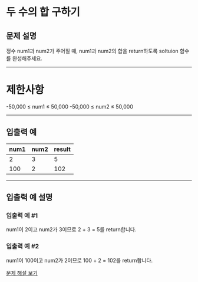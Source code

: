 # 두 수의 합 구하기

## 문제 설명
정수 num1과 num2가 주어질 때, num1과 num2의 합을 return하도록 soltuion 함수를 완성해주세요.

---

# 제한사항
-50,000 ≤ num1 ≤ 50,000
-50,000 ≤ num2 ≤ 50,000

---

## 입출력 예
| num1 | num2 | result |
|------|------|--------|
| 2    | 3    | 5      |
| 100  | 2    | 102    |

---

## 입출력 예 설명

### 입출력 예 #1
num1이 2이고 num2가 3이므로 2 + 3 = 5를 return합니다.

### 입출력 예 #2
num1이 100이고 num2가 2이므로 100 + 2 = 102를 return합니다.

[문제 해설 보기](./문제해설.md)

